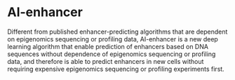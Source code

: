 # AI-enhancer
Different from published enhancer-predicting algorithms that are dependent on epigenomics sequencing or profiling data, AI-enhancer is a new deep learning algorithm that enable prediction of enhancers based on DNA sequences without dependence of epigenomics sequencing or profiling data, and therefore is able to predict enhancers in new cells without requiring expensive epigenomics sequencing or profiling experiments first.
